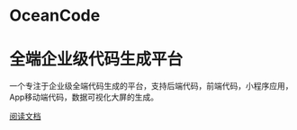 # OceanCode
# <b>全端企业级代码生成平台</b>

<p>
一个专注于企业级全端代码生成的平台，支持后端代码，前端代码，小程序应用，App移动端代码，数据可视化大屏的生成。
</p>

<p>
<a href='#/README'>阅读文档</a>
</p>